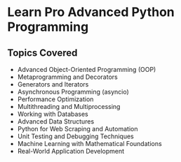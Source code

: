 # Learn Pro Advanced Python Programming

## Topics Covered
- Advanced Object-Oriented Programming (OOP)
- Metaprogramming and Decorators
- Generators and Iterators
- Asynchronous Programming (asyncio)
- Performance Optimization
- Multithreading and Multiprocessing
- Working with Databases
- Advanced Data Structures
- Python for Web Scraping and Automation
- Unit Testing and Debugging Techniques
- Machine Learning with Mathematical Foundations
- Real-World Application Development
